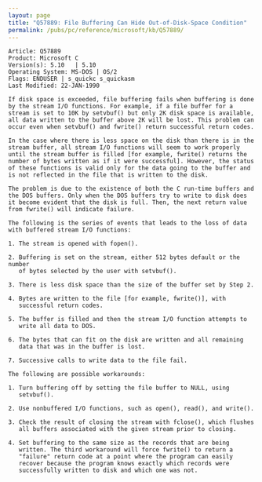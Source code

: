 ```yaml
---
layout: page
title: "Q57889: File Buffering Can Hide Out-of-Disk-Space Condition"
permalink: /pubs/pc/reference/microsoft/kb/Q57889/
---
```


	Article: Q57889
	Product: Microsoft C
	Version(s): 5.10   | 5.10
	Operating System: MS-DOS | OS/2
	Flags: ENDUSER | s_quickc s_quickasm
	Last Modified: 22-JAN-1990
	
	If disk space is exceeded, file buffering fails when buffering is done
	by the stream I/O functions. For example, if a file buffer for a
	stream is set to 10K by setvbuf() but only 2K disk space is available,
	all data written to the buffer above 2K will be lost. This problem can
	occur even when setvbuf() and fwrite() return successful return codes.
	
	In the case where there is less space on the disk than there is in the
	stream buffer, all stream I/O functions will seem to work properly
	until the stream buffer is filled [for example, fwrite() returns the
	number of bytes written as if it were successful]. However, the status
	of these functions is valid only for the data going to the buffer and
	is not reflected in the file that is written to the disk.
	
	The problem is due to the existence of both the C run-time buffers and
	the DOS buffers. Only when the DOS buffers try to write to disk does
	it become evident that the disk is full. Then, the next return value
	from fwrite() will indicate failure.
	
	The following is the series of events that leads to the loss of data
	with buffered stream I/O functions:
	
	1. The stream is opened with fopen().
	
	2. Buffering is set on the stream, either 512 bytes default or the number
	   of bytes selected by the user with setvbuf().
	
	3. There is less disk space than the size of the buffer set by Step 2.
	
	4. Bytes are written to the file [for example, fwrite()], with
	   successful return codes.
	
	5. The buffer is filled and then the stream I/O function attempts to
	   write all data to DOS.
	
	6. The bytes that can fit on the disk are written and all remaining
	   data that was in the buffer is lost.
	
	7. Successive calls to write data to the file fail.
	
	The following are possible workarounds:
	
	1. Turn buffering off by setting the file buffer to NULL, using
	   setvbuf().
	
	2. Use nonbuffered I/O functions, such as open(), read(), and write().
	
	3. Check the result of closing the stream with fclose(), which flushes
	   all buffers associated with the given stream prior to closing.
	
	4. Set buffering to the same size as the records that are being
	   written. The third workaround will force fwrite() to return a
	   "failure" return code at a point where the program can easily
	   recover because the program knows exactly which records were
	   successfully written to disk and which one was not.

